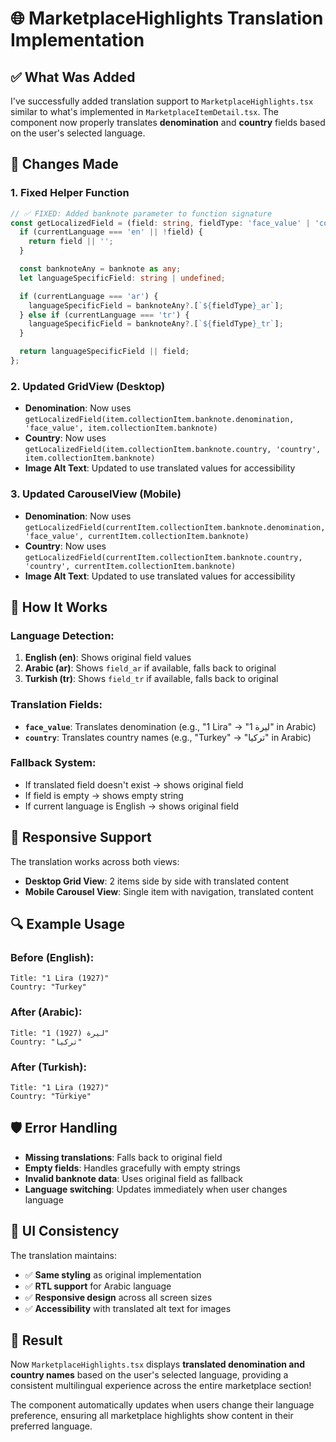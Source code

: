 # 🌐 MarketplaceHighlights Translation Implementation

## ✅ **What Was Added**

I've successfully added translation support to `MarketplaceHighlights.tsx` similar to what's implemented in `MarketplaceItemDetail.tsx`. The component now properly translates **denomination** and **country** fields based on the user's selected language.

## 🔧 **Changes Made**

### **1. Fixed Helper Function**
```typescript
// ✅ FIXED: Added banknote parameter to function signature
const getLocalizedField = (field: string, fieldType: 'face_value' | 'country', banknote: any): string => {
  if (currentLanguage === 'en' || !field) {
    return field || '';
  }

  const banknoteAny = banknote as any;
  let languageSpecificField: string | undefined;

  if (currentLanguage === 'ar') {
    languageSpecificField = banknoteAny?.[`${fieldType}_ar`];
  } else if (currentLanguage === 'tr') {
    languageSpecificField = banknoteAny?.[`${fieldType}_tr`];
  }

  return languageSpecificField || field;
};
```

### **2. Updated GridView (Desktop)**
- **Denomination**: Now uses `getLocalizedField(item.collectionItem.banknote.denomination, 'face_value', item.collectionItem.banknote)`
- **Country**: Now uses `getLocalizedField(item.collectionItem.banknote.country, 'country', item.collectionItem.banknote)`
- **Image Alt Text**: Updated to use translated values for accessibility

### **3. Updated CarouselView (Mobile)**
- **Denomination**: Now uses `getLocalizedField(currentItem.collectionItem.banknote.denomination, 'face_value', currentItem.collectionItem.banknote)`
- **Country**: Now uses `getLocalizedField(currentItem.collectionItem.banknote.country, 'country', currentItem.collectionItem.banknote)`
- **Image Alt Text**: Updated to use translated values for accessibility

## 🎯 **How It Works**

### **Language Detection:**
1. **English (en)**: Shows original field values
2. **Arabic (ar)**: Shows `field_ar` if available, falls back to original
3. **Turkish (tr)**: Shows `field_tr` if available, falls back to original

### **Translation Fields:**
- **`face_value`**: Translates denomination (e.g., "1 Lira" → "1 ليرة" in Arabic)
- **`country`**: Translates country names (e.g., "Turkey" → "تركيا" in Arabic)

### **Fallback System:**
- If translated field doesn't exist → shows original field
- If field is empty → shows empty string
- If current language is English → shows original field

## 📱 **Responsive Support**

The translation works across both views:
- **Desktop Grid View**: 2 items side by side with translated content
- **Mobile Carousel View**: Single item with navigation, translated content

## 🔍 **Example Usage**

### **Before (English):**
```
Title: "1 Lira (1927)"
Country: "Turkey"
```

### **After (Arabic):**
```
Title: "1 ليرة (1927)"
Country: "تركيا"
```

### **After (Turkish):**
```
Title: "1 Lira (1927)"
Country: "Türkiye"
```

## 🛡️ **Error Handling**

- **Missing translations**: Falls back to original field
- **Empty fields**: Handles gracefully with empty strings
- **Invalid banknote data**: Uses original field as fallback
- **Language switching**: Updates immediately when user changes language

## 🎨 **UI Consistency**

The translation maintains:
- ✅ **Same styling** as original implementation
- ✅ **RTL support** for Arabic language
- ✅ **Responsive design** across all screen sizes
- ✅ **Accessibility** with translated alt text for images

## 🚀 **Result**

Now `MarketplaceHighlights.tsx` displays **translated denomination and country names** based on the user's selected language, providing a consistent multilingual experience across the entire marketplace section!

The component automatically updates when users change their language preference, ensuring all marketplace highlights show content in their preferred language.
